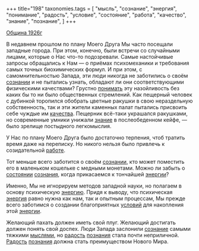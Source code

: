 +++
title="198"
taxonomies.tags = [
 "мысль",
 "сознание",
 "энергия",
 "понимание",
 "радость",
 "условие",
 "состояние",
 "работа",
 "качество",
 "знание",
 "познание",
]
+++

[Община 1926г](/agni/1926)

В недавнем прошлом по плану Моего Друга Мы часто посещали западные города. При этом, конечно, были встречи со случайными лицами, которые о Нас что-то подозревали. Самые настойчивые запросы обращались к Нам — о приёмах психомеханики и требования самых точных биохимических формул. И при этом, с самомнительностью Запада, эти люди никогда не заботились о своём [сознании](/tags/[сознание](/tags/сознание)) и не пытались узнать, обладают ли они соответствующими физическими качествами? Грустно [понимать](/tags/понимание) эту назойливость без каких бы то ни было общественных стремлений. Как пещерный человек с дубинкой торопился обобрать цветные ракушки в свою нераздельную собственность, так и эти жители каменных палат пытались присвоить себе чуждые им [качества](/tags/качество). Пещерник всё-таки украшался ракушками, но современные умники унижали [знание](/tags/знание) в послеобеденном кейфе, — было зрелище постыдного легкомыслия.   

У Нас по плану Моего Друга было достаточно терпения, чтоб тратить время даже на переписку. Но никого нельзя было привлечь к созидательной [работе](/tags/работа).   

Тот меньше всего заботится о своём [сознании](/tags/[сознание](/tags/сознание)), кто может поместить его в маленьком кошельке с медными монетами. Можно ли забыть о [состоянии](/tags/состояние) [сознания](/tags/[сознание](/tags/сознание)), когда прикасаемся к тончайшей [энергии](/tags/[энергия](/tags/энергия))?    

Именно, Мы не игнорируем методов западной науки, но полагаем в основу психическую [энергию](/tags/[энергия](/tags/энергия)). Придя к выводу, что психическая [энергия](/tags/энергия) равно нужна как нам, так и опытным процессам, Мы прежде всего заботимся о создании благоприятных [условий](/tags/условие) для накопления этой [энергии](/tags/[энергия](/tags/энергия)).   

Желающий пахать должен иметь свой плуг. Желающий достигать должен понять свой доспех. Люди Запада заслонили [сознание](/tags/сознание) самыми тяжкими [мыслями](/tags/мысль), но [радость](/tags/радость) [познания](/tags/познание) стала почти неприличной. [Радость](/tags/радость) [познания](/tags/познание) должна стать преимуществом Нового Мира.   

